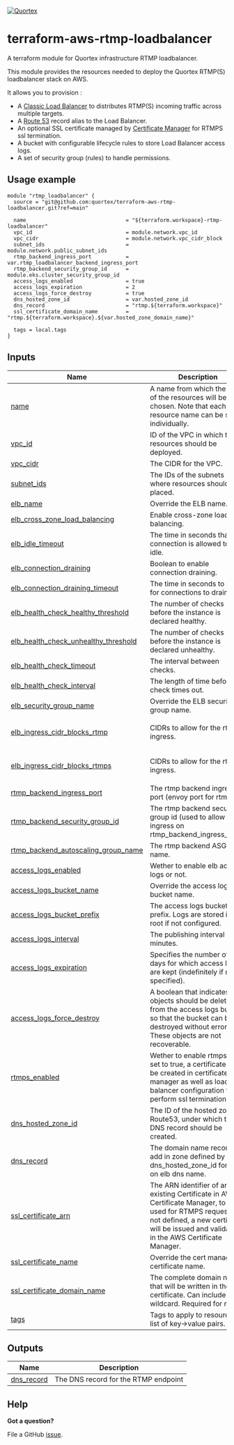 <!--

** DO NOT EDIT THIS FILE
**
** This file was automatically generated by `terraform-docs`.
** 1) Make all changes to `.terraform-docs.yml`
** 2) Run `make doc` to rebuild this file.
**

-->

[![Quortex][logo]](https://quortex.io)

# terraform-aws-rtmp-loadbalancer
A terraform module for Quortex infrastructure RTMP loadbalancer.



This module provides the resources needed to deploy the Quortex RTMP(S) loadbalancer stack on AWS.


It allows you to provision :
- A [Classic Load Balancer](https://docs.aws.amazon.com/elasticloadbalancing/latest/classic/introduction.html) to distributes RTMP(S) incoming traffic across multiple targets.
- A [Route 53](https://docs.aws.amazon.com/Route53/latest/DeveloperGuide/Welcome.html) record alias to the Load Balancer.
- An optional SSL certificate managed by [Certificate Manager](https://docs.aws.amazon.com/acm/latest/userguide/acm-overview.html) for RTMPS ssl termination.
- A bucket with configurable lifecycle rules to store Load Balancer access logs.
- A set of security group (rules) to handle permissions.


## Usage example

```hcl
module "rtmp_loadbalancer" {
  source = "git@github.com:quortex/terraform-aws-rtmp-loadbalancer.git?ref=main"

  name                                = "${terraform.workspace}-rtmp-loadbalancer"
  vpc_id                              = module.network.vpc_id
  vpc_cidr                            = module.network.vpc_cidr_block
  subnet_ids                          = module.network.public_subnet_ids
  rtmp_backend_ingress_port           = var.rtmp_loadbalancer_backend_ingress_port
  rtmp_backend_security_group_id      = module.eks.cluster_security_group_id
  access_logs_enabled                 = true
  access_logs_expiration              = 2
  access_logs_force_destroy           = true
  dns_hosted_zone_id                  = var.hosted_zone_id
  dns_record                          = "rtmp.${terraform.workspace}"
  ssl_certificate_domain_name         = "rtmp.${terraform.workspace}.${var.hosted_zone_domain_name}"

  tags = local.tags
}
```







## Inputs

| Name | Description | Type | Default | Required |
|------|-------------|------|---------|:--------:|
| <a name="input_name"></a> [name](#input\_name) | A name from which the name of the resources will be chosen. Note that each resource name can be set individually. | `string` | n/a | yes |
| <a name="input_vpc_id"></a> [vpc\_id](#input\_vpc\_id) | ID of the VPC in which the resources should be deployed. | `string` | n/a | yes |
| <a name="input_vpc_cidr"></a> [vpc\_cidr](#input\_vpc\_cidr) | The CIDR for the VPC. | `string` | n/a | yes |
| <a name="input_subnet_ids"></a> [subnet\_ids](#input\_subnet\_ids) | The IDs of the subnets where resources should be placed. | `list(string)` | `[]` | no |
| <a name="input_elb_name"></a> [elb\_name](#input\_elb\_name) | Override the ELB name. | `string` | `""` | no |
| <a name="input_elb_cross_zone_load_balancing"></a> [elb\_cross\_zone\_load\_balancing](#input\_elb\_cross\_zone\_load\_balancing) | Enable cross-zone load balancing. | `bool` | `false` | no |
| <a name="input_elb_idle_timeout"></a> [elb\_idle\_timeout](#input\_elb\_idle\_timeout) | The time in seconds that the connection is allowed to be idle. | `number` | `60` | no |
| <a name="input_elb_connection_draining"></a> [elb\_connection\_draining](#input\_elb\_connection\_draining) | Boolean to enable connection draining. | `bool` | `true` | no |
| <a name="input_elb_connection_draining_timeout"></a> [elb\_connection\_draining\_timeout](#input\_elb\_connection\_draining\_timeout) | The time in seconds to allow for connections to drain. | `number` | `300` | no |
| <a name="input_elb_health_check_healthy_threshold"></a> [elb\_health\_check\_healthy\_threshold](#input\_elb\_health\_check\_healthy\_threshold) | The number of checks before the instance is declared healthy. | `number` | `6` | no |
| <a name="input_elb_health_check_unhealthy_threshold"></a> [elb\_health\_check\_unhealthy\_threshold](#input\_elb\_health\_check\_unhealthy\_threshold) | The number of checks before the instance is declared unhealthy. | `number` | `2` | no |
| <a name="input_elb_health_check_timeout"></a> [elb\_health\_check\_timeout](#input\_elb\_health\_check\_timeout) | The interval between checks. | `number` | `5` | no |
| <a name="input_elb_health_check_interval"></a> [elb\_health\_check\_interval](#input\_elb\_health\_check\_interval) | The length of time before the check times out. | `number` | `10` | no |
| <a name="input_elb_security_group_name"></a> [elb\_security\_group\_name](#input\_elb\_security\_group\_name) | Override the ELB security group name. | `string` | `""` | no |
| <a name="input_elb_ingress_cidr_blocks_rtmp"></a> [elb\_ingress\_cidr\_blocks\_rtmp](#input\_elb\_ingress\_cidr\_blocks\_rtmp) | CIDRs to allow for the rtmp ingress. | `list(string)` | <pre>[<br>  "0.0.0.0/0"<br>]</pre> | no |
| <a name="input_elb_ingress_cidr_blocks_rtmps"></a> [elb\_ingress\_cidr\_blocks\_rtmps](#input\_elb\_ingress\_cidr\_blocks\_rtmps) | CIDRs to allow for the rtmps ingress. | `list(string)` | <pre>[<br>  "0.0.0.0/0"<br>]</pre> | no |
| <a name="input_rtmp_backend_ingress_port"></a> [rtmp\_backend\_ingress\_port](#input\_rtmp\_backend\_ingress\_port) | The rtmp backend ingress port (envoy port for rtmp). | `string` | n/a | yes |
| <a name="input_rtmp_backend_security_group_id"></a> [rtmp\_backend\_security\_group\_id](#input\_rtmp\_backend\_security\_group\_id) | The rtmp backend security group id (used to allow ingress on rtmp\_backend\_ingress\_port). | `string` | n/a | yes |
| <a name="input_rtmp_backend_autoscaling_group_name"></a> [rtmp\_backend\_autoscaling\_group\_name](#input\_rtmp\_backend\_autoscaling\_group\_name) | The rtmp backend ASG name. | `string` | n/a | yes |
| <a name="input_access_logs_enabled"></a> [access\_logs\_enabled](#input\_access\_logs\_enabled) | Wether to enable elb access logs or not. | `bool` | `false` | no |
| <a name="input_access_logs_bucket_name"></a> [access\_logs\_bucket\_name](#input\_access\_logs\_bucket\_name) | Override the access logs bucket name. | `string` | `""` | no |
| <a name="input_access_logs_bucket_prefix"></a> [access\_logs\_bucket\_prefix](#input\_access\_logs\_bucket\_prefix) | The access logs bucket prefix. Logs are stored in the root if not configured. | `string` | `null` | no |
| <a name="input_access_logs_interval"></a> [access\_logs\_interval](#input\_access\_logs\_interval) | The publishing interval in minutes. | `number` | `60` | no |
| <a name="input_access_logs_expiration"></a> [access\_logs\_expiration](#input\_access\_logs\_expiration) | Specifies the number of days for which access logs are kept (indefinitely if not specified). | `number` | `null` | no |
| <a name="input_access_logs_force_destroy"></a> [access\_logs\_force\_destroy](#input\_access\_logs\_force\_destroy) | A boolean that indicates all objects should be deleted from the access logs bucket so that the bucket can be destroyed without error. These objects are not recoverable. | `bool` | `false` | no |
| <a name="input_rtmps_enabled"></a> [rtmps\_enabled](#input\_rtmps\_enabled) | Wether to enable rtmps. If set to true, a certificate will be created in certificate manager as well as load balancer configuration to perform ssl termination. | `bool` | `true` | no |
| <a name="input_dns_hosted_zone_id"></a> [dns\_hosted\_zone\_id](#input\_dns\_hosted\_zone\_id) | The ID of the hosted zone in Route53, under which the DNS record should be created. | `string` | n/a | yes |
| <a name="input_dns_record"></a> [dns\_record](#input\_dns\_record) | The domain name record to add in zone defined by dns\_hosted\_zone\_id for alias on elb dns name. | `string` | `"rtmp"` | no |
| <a name="input_ssl_certificate_arn"></a> [ssl\_certificate\_arn](#input\_ssl\_certificate\_arn) | The ARN identifier of an existing Certificate in AWS Certificate Manager, to be used for RTMPS requests. If not defined, a new certificate will be issued and validated in the AWS Certificate Manager. | `string` | `null` | no |
| <a name="input_ssl_certificate_name"></a> [ssl\_certificate\_name](#input\_ssl\_certificate\_name) | Override the cert manager certificate name. | `string` | `""` | no |
| <a name="input_ssl_certificate_domain_name"></a> [ssl\_certificate\_domain\_name](#input\_ssl\_certificate\_domain\_name) | The complete domain name that will be written in the TLS certificate. Can include a wildcard. Required for rtmps. | `string` | `null` | no |
| <a name="input_tags"></a> [tags](#input\_tags) | Tags to apply to resources. A list of key->value pairs. | `map(any)` | `{}` | no |

## Outputs

| Name | Description |
|------|-------------|
| <a name="output_dns_record"></a> [dns\_record](#output\_dns\_record) | The DNS record for the RTMP endpoint |







## Help

**Got a question?**

File a GitHub [issue](https://github.com/quortex/terraform-aws-cloudfront-realtime-data-analytics/issues).


[logo]: https://storage.googleapis.com/quortex-assets/logo.webp
